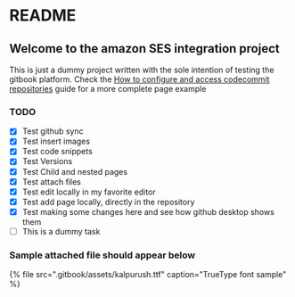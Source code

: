 # README

## Welcome to the amazon SES integration project

This is just a dummy project written with the sole intention of testing the gitbook platform. Check the [How to configure and access codecommit repositories](guides/how-to-configure-and-access-codecommit-repositories.md) guide for a more complete page example

### TODO

* [x] Test github sync
* [x] Test insert images
* [x] Test code snippets
* [x] Test Versions
* [x] Test Child and nested pages
* [x] Test attach files
* [x] Test edit locally in my favorite editor
* [x] Test add page locally, directly in the repository
* [X] Test making some changes here and see how github desktop shows them
* [ ] This is a dummy task

### Sample attached file should appear below

{% file src=".gitbook/assets/kalpurush.ttf" caption="TrueType font sample" %}

